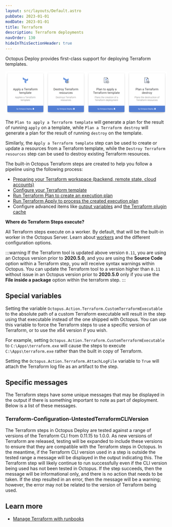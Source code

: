 ```yaml
---
layout: src/layouts/Default.astro
pubDate: 2023-01-01
modDate: 2023-01-01
title: Terraform
description: Terraform deployments
navOrder: 130
hideInThisSectionHeader: true
---
```


Octopus Deploy provides first-class support for deploying Terraform templates.

![Octopus Terraform step badges](/docs/deployments/terraform/images/terraform-step-badges.png "width=500")

The `Plan to apply a Terraform template` will generate a plan for the result of running `apply` on a template, while `Plan a Terraform destroy` will generate a plan for the result of running `destroy` on the template.

Similarly, the `Apply a Terraform template` step can be used to create or update a resources from a Terraform template, while the `Destroy Terraform resources` step can be used to destroy existing Terraform resources.

The built-in Octopus Terraform steps are created to help you follow a pipeline using the following process:

- [Preparing your Terraform workspace (backend, remote state, cloud accounts)](/docs/deployments/terraform/preparing-your-terraform-environment)
- [Configure your Terraform template](/docs/deployments/terraform/working-with-built-in-steps)
- [Run Terraform Plan to create an execution plan](/docs/deployments/terraform/plan-terraform)
- [Run Terraform Apply to process the created execution plan](/docs/deployments/terraform/apply-terraform-changes)
- Configure advanced items like [output variables](/docs/deployments/terraform/terraform-output-variables/) and [the Terraform plugin cache](/docs/deployments/terraform/plugin-cache)

**Where do Terraform Steps execute?**

All Terraform steps execute on a worker. By default, that will be the built-in worker in the Octopus Server. Learn about [workers](/docs/infrastructure/workers) and the different configuration options.

:::warning
If the Terraform tool is updated above version `0.11`, you are using an Octopus version prior to **2020.5.0**, and you are using the **Source Code** option within a Terraform step, you will receive syntax warnings within Octopus. You can update the Terraform tool to a version higher than `0.11` without issue in an Octopus version prior to **2020.5.0** only if you use the **File inside a package** option within the terraform step.
:::

## Special variables

Setting the variable `Octopus.Action.Terraform.CustomTerraformExecutable` to the absolute path of a custom Terraform executable will result in the step using that executable instead of the one shipped with Octopus. You can use this variable to force the Terraform steps to use a specific version of Terraform, or to use the x64 version if you wish.

For example, setting `Octopus.Action.Terraform.CustomTerraformExecutable` to `C:\Apps\terraform.exe` will cause the steps to execute `C:\Apps\terraform.exe` rather than the built in copy of Terraform.

Setting the `Octopus.Action.Terraform.AttachLogFile` variable to `True` will attach the Terraform log file as an artifact to the step.

## Specific messages

The Terraform steps have some unique messages that may be displayed in the output if there is something important to note as part of deployment. Below is a list of these messages.

### Terraform-Configuration-UntestedTerraformCLIVersion

The Terraform steps in Octopus Deploy are tested against a range of versions of the Terraform CLI from 0.11.15 to 1.0.0. As new versions of Terraform are released, testing will be expanded to include these versions to ensure that they are compatible with the Terraform steps in Octopus. In the meantime, if the Terraform CLI version used in a step is outside the tested range a message will be displayed in the output indicating this. The Terraform step will likely continue to run successfully even if the CLI version being used has not been tested in Octopus. If the step succeeds, then the message will be informational only, and there is no action that needs to be taken. If the step resulted in an error, then the message will be a warning; however, the error may not be related to the version of Terraform being used.

## Learn more

- [Manage Terraform with runbooks](/docs/runbooks/runbook-examples/terraform)
